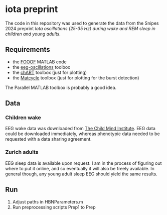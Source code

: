 # iota preprint

The code in this repository was used to generate the data from the Snipes 2024 preprint *Iota oscillations (25-35 Hz) during wake and REM sleep in children and young adults*.

## Requirements

- the [FOOOF](https://github.com/fooof-tools/fooof_mat) MATLAB code
- the [eeg-oscillations](https://github.com/snipeso/eeg-oscillations) toolbox
- the [chART](https://github.com/snipeso/chart) toolbox (just for plotting)
- the [Matcycle](https://github.com/hubersleeplab/matcycle) toolbox (just for plotting for the burst detection)

The Parallel MATLAB toolbox is probably a good idea.

## Data
### Children wake
EEG wake data was downloaded from [The Child Mind Institute](https://fcon_1000.projects.nitrc.org/indi/cmi_healthy_brain_network/index.html). EEG data could be downloaded immediately, whereas phenotypic data needed to be requested with a data sharing agreement. 


### Zurich adults
EEG sleep data is available upon request. I am in the process of figuring out where to put it online, and so eventually it will also be freely available. In general though, any young adult sleep EEG should yield the same results.


## Run

1. Adjust paths in HBNParameters.m
2. Run preprocessing scripts Prep1 to Prep